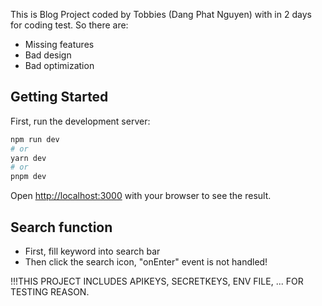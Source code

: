 This is Blog Project coded by Tobbies (Dang Phat Nguyen) with in 2 days for coding test.
So there are:
- Missing features
- Bad design
- Bad optimization

## Getting Started

First, run the development server:

```bash
npm run dev
# or
yarn dev
# or
pnpm dev
```

Open [http://localhost:3000](http://localhost:3000) with your browser to see the result.

## Search function

- First, fill keyword into search bar
- Then click the search icon, "onEnter" event is not handled!

!!!THIS PROJECT INCLUDES APIKEYS, SECRETKEYS, ENV FILE, ... FOR TESTING REASON.